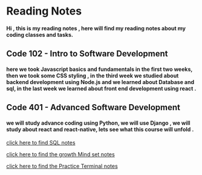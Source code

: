 # Reading Notes
#### Hi , this is my reading notes , here will find my reading notes about my coding classes and tasks.
## Code 102 - Intro to Software Development
#### here we took Javascript basics and fundamentals in the first two weeks, then we took some CSS styling , in the third week we studied about backend development using Node.js and we learned about Database and sql, in the last week we learned about front end development using react .
## Code 401 - Advanced Software Development
#### we will study advance coding using **Python**, we will use **Django** , we will study about react and react-native, lets see what this course will unfold .



[click here to find SQL notes](./SQL.html)

[click here to find the growth Mind set notes](./TheGrowthMindset.html)

[click here to find the Practice Terminal notes](./PracticeTerminal.html)
